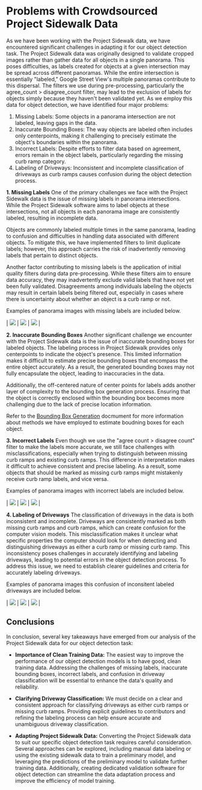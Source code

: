 # Problems with Crowdsourced Project Sidewalk Data

As we have been working with the Project Sidewalk data, we have encountered significant challenges in adapting it for our object detection task. The Project Sidewalk data was originally designed to validate cropped images rather than gather data for all objects in a single panorama. This poses difficulties, as labels created for objects at a given intersection may be spread across different panoramas. While the entire intersection is essentially "labeled," Google Street View's multiple panoramas contribute to this dispersal. The filters we use during pre-processing, particularly the agree_count > disagree_count filter, may lead to the exclusion of labels for objects simply because they haven't been validated yet. As we employ this data for object detection, we have identified four major problems:

1. Missing Labels: Some objects in a panorama intersection are not labeled, leaving gaps in the data.
2. Inaccurate Bounding Boxes: The way objects are labeled often includes only centerpoints, making it challenging to precisely estimate the object's boundaries within the panorama.
3. Incorrect Labels: Despite efforts to filter data based on agreement, errors remain in the object labels, particularly regarding the missing curb ramp category.
4. Labeling of Driveways: Inconsistent and incomplete classification of driveways as curb ramps causes confusion during the object detection process.

**1. Missing Labels**
One of the primary challenges we face with the Project Sidewalk data is the issue of missing labels in panorama intersections. While the Project Sidewalk software aims to label objects at these intersections, not all objects in each panorama image are consistently labeled, resulting in incomplete data. 

Objects are commonly labeled multiple times in the same panorama, leading to confusion and difficulties in handling data associated with different objects. To mitigate this, we have implemented filters to limit duplicate labels; however, this approach carries the risk of inadvertently removing labels that pertain to distinct objects.

Another factor contributing to missing labels is the application of initial quality filters during data pre-processing. While these filters aim to ensure data accuracy, they may inadvertently exclude valid labels that have not yet been fully validated. Disagreements among individuals labeling the objects may result in certain labels being filtered out, especially in cases where there is uncertainty about whether an object is a curb ramp or not.

Examples of panorama images with missing labels are included below. 

| ![](https://camwirth.github.io/sidewalk/cv_summary_USU/data_problems/missing_labels/0ZxrPRUFN51hrdr9y2KL4g.jpg) | ![](https://camwirth.github.io/sidewalk/cv_summary_USU/data_problems/missing_labels/4kOxGkIgHq-Ea5NvoLP44A.jpg) | ![](https://camwirth.github.io/sidewalk/cv_summary_USU/data_problems/missing_labels/1msQvM1iFLS4VJk-bGlTYw.jpg) |

**2. Inaccurate Bounding Boxes**
Another significant challenge we encounter with the Project Sidewalk data is the issue of inaccurate bounding boxes for labeled objects. The labeling process in Project Sidewalk provides only centerpoints to indicate the object's presence. This limited information makes it difficult to estimate precise bounding boxes that encompass the entire object accurately. As a result, the generated bounding boxes may not fully encapsulate the object, leading to inaccuracies in the data.

Additionally, the off-centered nature of center points for labels adds another layer of complexity to the bounding box generation process. Ensuring that the object is correctly enclosed within the bounding box becomes more challenging due to the lack of precise location information.

Refer to the [Bounding Box Generation](https://camwirth.github.io/sidewalk/cv_summary_USU/bounding_box/box.html) docmument for more information about methods we have employed to estimate boudning boxes for each object.

**3. Incorrect Labels**
Even though we use the "agree count > disagree count" filter to make the labels more accurate, we still face challenges with misclassifications, especially when trying to distinguish between missing curb ramps and existing curb ramps. This difference in interpretation makes it difficult to achieve consistent and precise labeling. As a result, some objects that should be marked as missing curb ramps might mistakenly receive curb ramp labels, and vice versa.

Examples of panorama images with incorrect labels are included below. 

| ![](https://camwirth.github.io/sidewalk/cv_summary_USU/data_problems/incorrect_labels/6H2KpDa0Gboi0XudOD-a4Q.jpg) | ![](https://camwirth.github.io/sidewalk/cv_summary_USU/data_problems/incorrect_labels/FD89SREoJ6ptzurGkRLLvQ.jpg) | ![](https://camwirth.github.io/sidewalk/cv_summary_USU/data_problems/incorrect_labels/hgc6apPdGlUZXZRdvAQ1PQ.jpg) |


**4. Labeling of Driveways** 
The classification of driveways in the data is both inconsistent and incomplete. Driveways are consistently marked as both missing curb ramps and curb ramps, which can create confusion for the computer vision models. This misclassification makes it unclear what specific properties the computer should look for when detecting and distinguishing driveways as either a curb ramp or missing curb ramp. This inconsistency poses challenges in accurately identifying and labeling driveways, leading to potential errors in the object detection process. To address this issue, we need to establish clearer guidelines and criteria for accurately labeling driveways.

Examples of panorama images this confusion of inconsitent labeled driveways are included below. 

| ![](https://camwirth.github.io/sidewalk/cv_summary_USU/data_problems/driveways/5C3Pb2g_q6gSXdccde-cPg.jpg) | ![](https://camwirth.github.io/sidewalk/cv_summary_USU/data_problems/driveways/6bjoRhtmn6IyawXd-_SY5A.jpg) | ![](https://camwirth.github.io/sidewalk/cv_summary_USU/data_problems/driveways/a3TPcy7s3hdWPxAhd-emqw.jpg) |

<!-- ## Analyzing Highest Quality data
When analyzing the highest quality data in Project Sidewalk, we have observed some important findings:

1. Utilizing images of entire intersections tends to yield more consistent and accurate results for our object detection task. By capturing the entire scene in a single image, we can better understand the context and spatial relationships between objects, which enhances the accuracy of object detection.

2. A single street or intersection can be captured from multiple panoramas. We have noticed that some perspectives provide clearer and more informative images compared to others. Choosing the most informative panoramas for labeling and training our models can significantly improve the overall performance of our object detection system.

3. When multiple images are available for a single street or intersection, multiple predictions are generated. We must develop a method to effectively combine these predictions. Moreover, addressing disagreements between predictions for the same intersection from different panoramas is crucial. By developing mechanisms to reconcile conflicting predictions and leveraging the strengths of multiple images, we can improve the accuracy and robustness of our object detection models. -->

## Conclusions
In conclusion, several key takeaways have emerged from our analysis of the Project Sidewalk data for our object detection task:

* **Importance of Clean Training Data:** The easiest way to improve the performance of our object detection models is to have good, clean training data. Addressing the challenges of missing labels, inaccurate bounding boxes, incorrect labels, and confusion in driveway classification will be essential to enhance the data's quality and reliability.

* **Clarifying Driveway Classification:** We must decide on a clear and consistent approach for classifying driveways as either curb ramps or missing curb ramps. Providing explicit guidelines to contributors and refining the labeling process can help ensure accurate and unambiguous driveway classification.

* **Adapting Project Sidewalk Data:** Converting the Project Sidewalk data to suit our specific object detection task requires careful consideration. Several approaches can be explored, including manual data labeling or using the existing sidewalk data to train a preliminary model, and leveraging the predictions of the preliminary model to validate further training data. Additionally, creating dedicated validation software for object detection can streamline the data adaptation process and improve the efficiency of model training.



